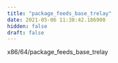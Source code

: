 ```yaml
---
title: "package_feeds_base_trelay"
date: 2021-05-06 11:38:42.186900
hidden: false
draft: false
---
```


x86/64/package_feeds_base_trelay

